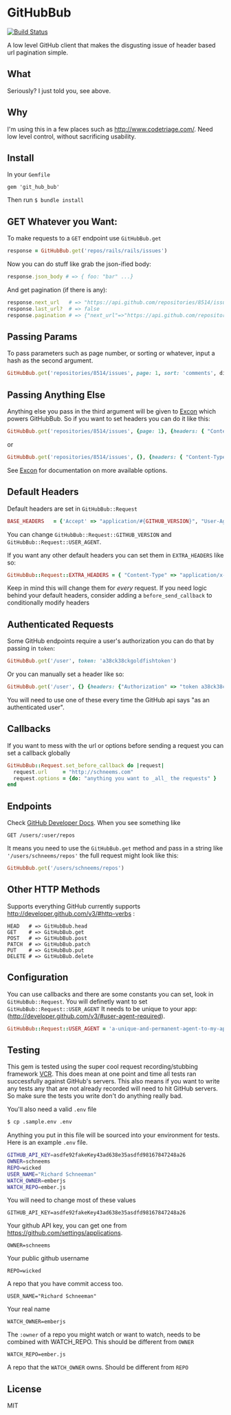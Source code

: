 # GitHubBub

[![Build Status](https://travis-ci.org/schneems/git_hub_bub.png?branch=master)](https://travis-ci.org/schneems/git_hub_bub)

A low level GitHub client that makes the disgusting issue of header based url pagination simple.

## What

Seriously? I just told you, see above.

## Why

I'm using this in a few places such as http://www.codetriage.com/. Need low level control, without sacrificing usability.

## Install

In your `Gemfile`

```
gem 'git_hub_bub'
```

Then run `$ bundle install`

## GET Whatever you Want:

To make requests to a `GET` endpoint use `GitHubBub.get`

```ruby
response = GitHubBub.get('repos/rails/rails/issues')
```

Now you can do stuff like grab the json-ified body:

```ruby
response.json_body # => { foo: "bar" ...}
```

And get pagination (if there is any):

```ruby
response.next_url   # => "https://api.github.com/repositories/8514/issues?page=2"
response.last_url?  # => false
response.pagination # => {"next_url"=>"https://api.github.com/repositories/8514/issues?page=2", "last_url"=>"https://api.github.com/repositories/8514/issues?page=18"}
```

## Passing Params

To pass parameters such as page number, or sorting or whatever, input a hash as the second argument.

```ruby
GitHubBub.get('repositories/8514/issues', page: 1, sort: 'comments', direction:'desc')
```

## Passing Anything Else

Anything else you pass in the third argument will be given to [Excon](https://github.com/geemus/excon) which powers GitHubBub. So if you want to set headers you can do it like this:

```ruby
GitHubBub.get('repositories/8514/issues', {page: 1}, {headers: { "Content-Type" => "application/x-www-form-urlencoded" }})
```

or

```ruby
GitHubBub.get('repositories/8514/issues', {}, {headers: { "Content-Type" => "application/x-www-form-urlencoded" }})
```

See [Excon](https://github.com/geemus/excon) for documentation on more available options.

## Default Headers

Default headers are set in `GitHubBub::Request`

```ruby
BASE_HEADERS   = {'Accept' => "application/#{GITHUB_VERSION}", "User-Agent" => USER_AGENT}
```

You can change `GitHubBub::Request::GITHUB_VERSION` and `GitHubBub::Request::USER_AGENT`.

If you want any other default headers you can set them in `EXTRA_HEADERS` like so:

```ruby
GitHubBub::Request::EXTRA_HEADERS = { "Content-Type" => "application/x-www-form-urlencoded" }
```

Keep in mind this will change them for _every_ request. If you need logic behind your default headers, consider adding a `before_send_callback` to conditionally modify headers


## Authenticated Requests

Some GitHub endpoints require a user's authorization you can do that by passing in `token`:

```ruby
GitHubBub.get('/user', token: 'a38ck38ckgoldfishtoken')
```

Or you can manually set a header like so:

```ruby
GitHubBub.get('/user', {} {headers: {"Authorization" => "token a38ck38ckgoldfishtoken"}})
```

You will need to use one of these every time the GitHub api says "as an authenticated user".

## Callbacks

If you want to mess with the url or options before sending a request you can set a callback globally

```ruby
GitHubBub::Request.set_before_callback do |request|
  request.url     = "http://schneems.com"
  request.options = {do: "anything you want to _all_ the requests" }
end
```

## Endpoints

Check [GitHub Developer Docs](http://developer.github.com/). When you see something like

```
GET /users/:user/repos
```

It means you need to use the `GitHubBub.get` method and pass in a string like `'/users/schneems/repos'` the full request might look like this:


```ruby
GitHubBub.get('/users/schneems/repos')
```

## Other HTTP Methods

Supports everything GitHub currently supports http://developer.github.com/v3/#http-verbs :

```
HEAD   # => GitHubBub.head
GET    # => GitHubBub.get
POST   # => GitHubBub.post
PATCH  # => GitHubBub.patch
PUT    # => GitHubBub.put
DELETE # => GitHubBub.delete
```


## Configuration

You can use callbacks and there are some constants you can set, look in `GitHubBub::Request`. You will definetly want to set `GitHubBub::Request::USER_AGENT` It needs to be unique to your app: (http://developer.github.com/v3/#user-agent-required).

```ruby
GitHubBub::Request::USER_AGENT = 'a-unique-and-permanent-agent-to-my-app'
```

## Testing

This gem is tested using the super cool request recording/stubbing framework [VCR](https://github.com/vcr/vcr). This does mean at one point and time all tests ran successfully against GitHub's servers. This also means if you want to write any tests any that are not already recorded will need to hit GitHub servers. So make sure the tests you write don't do anything really bad.

You'll also need a valid `.env` file

```sh
$ cp .sample.env .env
```

Anything you put in this file will be sourced into your environment for tests. Here is an example `.env` file.

```sh
GITHUB_API_KEY=asdfe92fakeKey43ad638e35asdfd98167847248a26
OWNER=schneems
REPO=wicked
USER_NAME="Richard Schneeman"
WATCH_OWNER=emberjs
WATCH_REPO=ember.js
```

You will need to change most of these values

```
GITHUB_API_KEY=asdfe92fakeKey43ad638e35asdfd98167847248a26
```

Your github API key, you can get one from https://github.com/settings/applications.

```
OWNER=schneems
```

Your public github username

```
REPO=wicked
```

A repo that you have commit access too.

```
USER_NAME="Richard Schneeman"
```

Your real name

```
WATCH_OWNER=emberjs
```

The `:owner` of a repo you might watch or want to watch, needs to be combined with WATCH_REPO. This should be different from `OWNER`

```
WATCH_REPO=ember.js
```

A repo that the `WATCH_OWNER` owns. Should be different from `REPO`


## License

MIT
